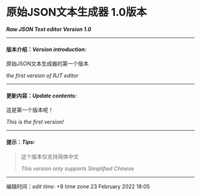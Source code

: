 # **原始JSON文本生成器 1.0版本** 
***Raw JSON Text editor Version 1.0***

---
#### 版本介绍：*Version introduction:*

原始JSON文本生成器的第一个版本

*the first version of RJT editor*

---
#### 更新内容：*Update contents:*

这是第一个版本呢！

*This is the first version!*

---
#### 提示：*Tips:*
>这个版本仅支持简体中文
>
>*This version only supports Simplified Chinese*
---
编辑时间：*edit time:*
+8 time zone 23 February 2022 18:05
